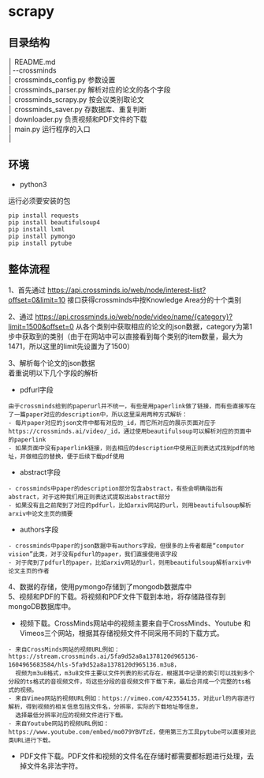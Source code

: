 # scrapy

## 目录结构
│  README.md   
│--crossminds  
│     crossminds_config.py  参数设置  
│     crossminds_parser.py  解析对应的论文的各个字段  
│     crossminds_scrapy.py  按会议类别取论文  
│     crossminds_saver.py   存数据库、重复判断  
│     downloader.py         负责视频和PDF文件的下载  
│     main.py               运行程序的入口  
│


## 环境 
- python3

运行必须要安装的包
```
pip install requests
pip install beautifulsoup4
pip install lxml
pip install pymongo
pip install pytube
```

## 整体流程
1、首先通过 https://api.crossminds.io/web/node/interest-list?offset=0&limit=10 接口获得crossminds中按Knowledge Area分的十个类别

2、通过 https://api.crossminds.io/web/node/video/name/{category}?limit=1500&offset=0 从各个类别中获取相应的论文的json数据，category为第1步中获取到的类别（由于在网站中可以直接看到每个类别的item数量，最大为1471，所以这里的limit先设置为了1500）

3、解析每个论文的json数据  
着重说明以下几个字段的解析
- pdfurl字段
```
由于crossminds给到的paperurl并不统一，有些是用paperlink做了链接，而有些直接写在了一篇paper对应的description中，所以这里采用两种方式解析：
- 每片paper对应的json文件中都有对应的_id，而它所对应的展示页面对应于https://crossminds.ai/video/_id，通过使用beautifulsoup可以解析对应的页面中的paperlink
- 如果页面中没有paperlink链接，则去相应的description中使用正则表达式找到pdf的地址，并做相应的替换，便于后续下载pdf使用
```
- abstract字段
```
- crossminds中paper的description部分包含abstract，有些会明确指出有abstract，对于这种我们用正则表达式提取出abstract部分
- 如果没有且之前爬到了对应的pdfurl，比如arxiv网站的url，则用beautifulsoup解析arxiv中论文主页的摘要
```
- authors字段
```
- crossminds中paper的json数据中有authors字段，但很多的上传者都是“computor vision”此类，对于没有pdfurl的paper，我们直接使用该字段
- 对于爬到了pdfurl的paper，比如arxiv网站的url，则用beautifulsoup解析arxiv中论文主页的作者
```
4、数据的存储，使用pymongo存储到了mongodb数据库中  
5、视频和PDF的下载。将视频和PDF文件下载到本地，将存储路径存到mongoDB数据库中。

- 视频下载。CrossMinds网站中的视频主要来自于CrossMinds、Youtube 和 Vimeos三个网站，根据其存储视频文件不同采用不同的下载方式。
```
- 来自CrossMinds网站的视频URL例如：https://stream.crossminds.ai/5fa9d52a8a1378120d965136-1604965683584/hls-5fa9d52a8a1378120d965136.m3u8，
  视频为m3u8格式，m3u8文件主要以文件列表的形式存在，根据其中记录的索引可以找到多个分段的ts格式的音视频文件，将这些分段的音视频文件下载下来，最后合并成一个完整的ts格式的视频。
- 来自Vimeo网站的视频URL例如：https://vimeo.com/423554135，对此url的内容进行解析，得到视频的相关信息包括文件名，分辨率，实际的下载地址等信息，
  选择最低分辨率对应的视频文件进行下载。
- 来自Youtube网站的视频URL例如：https://www.youtube.com/embed/mo079YBVTzE，使用第三方工具pytube可以直接对此类URL进行下载。
```
- PDF文件下载。PDF文件和视频的文件名在存储时都需要都标题进行处理，去掉文件名非法字符。



